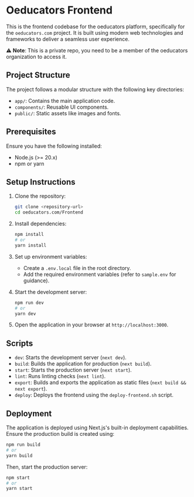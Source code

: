 # Oeducators Frontend

This is the frontend codebase for the oeducators platform, specifically for the `oeducators.com` project. It is built using modern web technologies and frameworks to deliver a seamless user experience.

⚠️ **Note**: This is a private repo, you need to be a member of the oeducators organization to access it.

## Project Structure

The project follows a modular structure with the following key directories:

- `app/`: Contains the main application code.
- `components/`: Reusable UI components.
- `public/`: Static assets like images and fonts.

## Prerequisites

Ensure you have the following installed:

- Node.js (>= 20.x)
- npm or yarn

## Setup Instructions

1. Clone the repository:
   ```bash
   git clone <repository-url>
   cd oeducators.com/Frontend
   ```

2. Install dependencies:
   ```bash
   npm install
   # or
   yarn install
   ```
3. Set up environment variables:
   - Create a `.env.local` file in the root directory.
   - Add the required environment variables (refer to `sample.env` for guidance).

4. Start the development server:
   ```bash
   npm run dev
   # or
   yarn dev
   ```

5. Open the application in your browser at `http://localhost:3000`.

## Scripts

- `dev`: Starts the development server (`next dev`).
- `build`: Builds the application for production (`next build`).
- `start`: Starts the production server (`next start`).
- `lint`: Runs linting checks (`next lint`).
- `export`: Builds and exports the application as static files (`next build && next export`).
- `deploy`: Deploys the frontend using the `deploy-frontend.sh` script.

## Deployment

The application is deployed using Next.js's built-in deployment capabilities. Ensure the production build is created using:

```bash
npm run build
# or
yarn build
```

Then, start the production server:

```bash
npm start
# or
yarn start
```